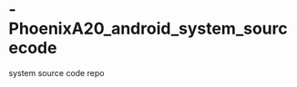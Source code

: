 -PhoenixA20_android_system_sourcecode
=====================================

system source code repo
